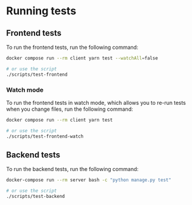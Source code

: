 # Running tests

## Frontend tests

To run the frontend tests, run the following command:

```sh
docker compose run --rm client yarn test --watchAll=false

# or use the script
./scripts/test-frontend
```

### Watch mode

To run the frontend tests in watch mode, which allows you to re-run tests when you change files, run the following command:

```sh
docker compose run --rm client yarn test

# or use the script
./scripts/test-frontend-watch
```

## Backend tests

To run the backend tests, run the following command:

```sh
docker-compose run --rm server bash -c "python manage.py test"

# or use the script
./scripts/test-backend
```